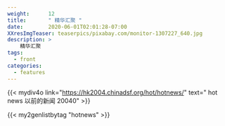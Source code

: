 ```yaml
---
weight:      12
title:       " 精华汇聚 "
date:        2020-06-01T02:01:28-07:00
XXresImgTeaser: teaserpics/pixabay.com/monitor-1307227_640.jpg
description: >
    精华汇聚 
tags:
  - front
categories:
  - features
---
```


{{< mydiv4o link="https://hk2004.chinadsf.org/hot/hotnews/" text=" hot news 以前的新闻 20040" >}}



{{< my2genlistbytag "hotnews" >}}
